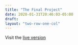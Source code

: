 ```yaml
---
title: "The Final Project"
date: 2020-01-31T20:46:03-05:00
draft: 
layout: "two-row-one-col"
---
```

Visit the [live version](https://dixie.edu/campus-maps)